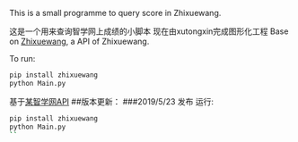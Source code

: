 This is a small programme to query score in Zhixuewang.

这是一个用来查询智学网上成绩的小脚本
现在由xutongxin完成图形化工程
Base on [Zhixuewang](https://github.com/anwenhu/zhixuewang), a API of Zhixuewang.

To run:
```bash
pip install zhixuewang
python Main.py
```

基于[某智学网API](https://github.com/anwenhu/zhixuewang)
##版本更新：
###2019/5/23 发布
运行:
```bash
pip install zhixuewang
python Main.py
``



